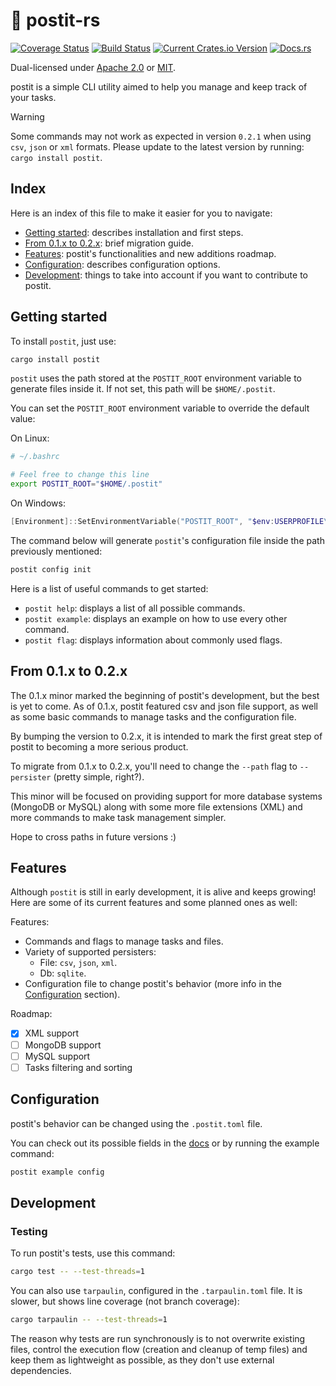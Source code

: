 # 📝 postit-rs

[![Coverage Status](https://coveralls.io/repos/github/keruDev/postit-rs/badge.svg?branch=master)](https://coveralls.io/github/keruDev/postit-rs?branch=master)
[![Build Status](https://github.com/keruDev/postit-rs/workflows/CI/badge.svg)](https://github.com/keruDev/postit-rs/actions)
[![Current Crates.io Version](https://img.shields.io/crates/v/postit.svg)](https://crates.io/crates/postit)
[![Docs.rs](https://img.shields.io/badge/postit-blue.svg?label=docs.rs)](https://docs.rs/postit/latest/postit/)

Dual-licensed under [Apache 2.0](LICENSE-APACHE) or [MIT](LICENSE-MIT).

postit is a simple CLI utility aimed to help you manage and keep track of your tasks.

> [!WARNING]
> Some commands may not work as expected in version `0.2.1` when using `csv`, `json` or `xml` formats.
> Please update to the latest version by running: `cargo install postit`.

## Index

Here is an index of this file to make it easier for you to navigate:

- [Getting started](#getting-started): describes installation and first steps.
- [From 0.1.x to 0.2.x](#from-01x-to-02x): brief migration guide.
- [Features](#features): postit's functionalities and new additions roadmap. 
- [Configuration](#configuration): describes configuration options.
- [Development](#development): things to take into account if you want to contribute to postit.

## Getting started

To install `postit`, just use:

```sh
cargo install postit
```

`postit` uses the path stored at the `POSTIT_ROOT` environment variable to
generate files inside it. If not set, this path will be `$HOME/.postit`.

You can set the `POSTIT_ROOT` environment variable to override the default value:

On Linux:

```sh
# ~/.bashrc

# Feel free to change this line
export POSTIT_ROOT="$HOME/.postit"
```  

On Windows:

```ps1
[Environment]::SetEnvironmentVariable("POSTIT_ROOT", "$env:USERPROFILE\.postit", "User")
```

The command below will generate `postit`'s configuration file inside the path
previously mentioned:

```sh
postit config init
```

Here is a list of useful commands to get started:
- `postit help`: displays a list of all possible commands.
- `postit example`: displays an example on how to use every other command.
- `postit flag`: displays information about commonly used flags.

## From 0.1.x to 0.2.x

The 0.1.x minor marked the beginning of postit's development, but the best is
yet to come. As of 0.1.x, postit featured csv and json file support, as well
as some basic commands to manage tasks and the configuration file.

By bumping the version to 0.2.x, it is intended to mark the first great step
of postit to becoming a more serious product.

To migrate from 0.1.x to 0.2.x, you'll need to change the `--path` flag to 
`--persister` (pretty simple, right?).

This minor will be focused on providing support for more database systems
(MongoDB or MySQL) along with some more file extensions (XML) and more commands
to make task management simpler.

Hope to cross paths in future versions :)

## Features

Although `postit` is still in early development, it is alive and keeps growing!
Here are some of its current features and some planned ones as well: 

Features:
- Commands and flags to manage tasks and files.
- Variety of supported persisters:
  - File: `csv`, `json`, `xml`.
  - Db: `sqlite`.
- Configuration file to change postit's behavior (more info in the [Configuration](#configuration) section).

Roadmap:
- [x] XML support
- [ ] MongoDB support
- [ ] MySQL support
- [ ] Tasks filtering and sorting

## Configuration

postit's behavior can be changed using the `.postit.toml` file.

You can check out its possible fields in the [docs](https://docs.rs/postit/latest/postit/struct.Config.html) or by running the example command:

```sh
postit example config
```

## Development

### Testing

To run postit's tests, use this command:
```sh
cargo test -- --test-threads=1
```

You can also use `tarpaulin`, configured in the `.tarpaulin.toml` file.
It is slower, but shows line coverage (not branch coverage):
```sh
cargo tarpaulin -- --test-threads=1
```

The reason why tests are run synchronously is to not overwrite existing files,
control the execution flow (creation and cleanup of temp files) and keep them
as lightweight as possible, as they don't use external dependencies.
